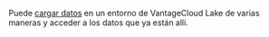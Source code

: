 Puede [cargar datos](jwm1694121113608.md) en un entorno de VantageCloud Lake de varias maneras y acceder a los datos que ya están allí.

